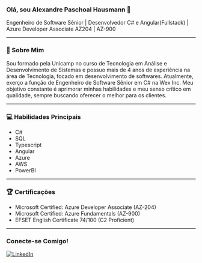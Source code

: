 ### Olá, sou Alexandre Paschoal Hausmann 👋

Engenheiro de Software Sênior | Desenvolvedor C# e Angular(Fullstack) | Azure Developer Associate AZ204 | AZ-900

---

### 🚀 Sobre Mim

Sou formado pela Unicamp no curso de Tecnologia em Análise e Desenvolvimento de Sistemas e possuo mais de 4 anos de experiência na área de Tecnologia, focado em desenvolvimento de softwares. Atualmente, exerço a função de Engenheiro de Software Sênior em C# na Wex Inc. Meu objetivo constante é aprimorar minhas habilidades e meu senso crítico em qualidade, sempre buscando oferecer o melhor para os clientes.

---

### 💻 Habilidades Principais

* C# 
* SQL
* Typescript
* Angular 
* Azure
* AWS
* PowerBI

---

### 🏆 Certificações

* Microsoft Certified: Azure Developer Associate (AZ-204)
* Microsoft Certified: Azure Fundamentals (AZ-900)
* EFSET English Certificate 74/100 (C2 Proficient)

---

### Conecte-se Comigo!

[![LinkedIn](https://img.shields.io/badge/LinkedIn-0077B5?style=for-the-badge&logo=linkedin&logoColor=white)](https://www.linkedin.com/in/alexandre-paschoal-hausmann/)
